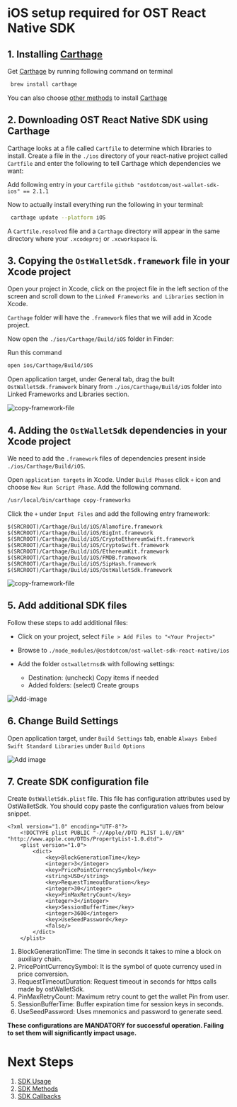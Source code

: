 # iOS setup required for OST React Native SDK

## 1. Installing [Carthage](https://github.com/Carthage/Carthage)

Get [Carthage](https://github.com/Carthage/Carthage) by running following command on terminal

```bash
 brew install carthage
```

You can also choose [other methods](https://github.com/Carthage/Carthage/#installing-carthage) to install [Carthage](https://github.com/Carthage/Carthage)

## 2. Downloading OST React Native SDK using Carthage
Carthage looks at a file called `Cartfile` to determine which libraries to install. Create a file in the `./ios` directory of your react-native project called `Cartfile` and enter the following to tell Carthage which dependencies we want:

Add following entry in your `Cartfile`
`github "ostdotcom/ost-wallet-sdk-ios" == 2.1.1`

Now to actually install everything run the following in your terminal:

```bash
 carthage update --platform iOS
```
A `Cartfile.resolved` file and a `Carthage` directory will appear in the same directory where your `.xcodeproj` or `.xcworkspace` is.


## 3. Copying the `OstWalletSdk.framework` file in your Xcode project

Open your project in Xcode, click on the project file in the left section of the screen and scroll down to the `Linked Frameworks and Libraries` section in Xcode.

`Carthage` folder will have the `.framework` files that we will add in Xcode project.

Now open the `./ios/Carthage/Build/iOS` folder in Finder:

Run this command

```bash
open ios/Carthage/Build/iOS
```
Open application target, under General tab, drag the built `OstWalletSdk.framework` binary from `./ios/Carthage/Build/iOS` folder into Linked Frameworks and Libraries section.

![copy-framework-file](https://dxwfxs8b4lg24.cloudfront.net/docs/native/images/copy-framework-file.png)

## 4. Adding the `OstWalletSdk` dependencies in your Xcode project
We need to add the `.framework` files of dependencies present inside `./ios/Carthage/Build/iOS`.

Open `application targets` in Xcode. Under `Build Phases` click `+` icon and choose `New Run Script Phase`. Add the following command.

```bash
/usr/local/bin/carthage copy-frameworks
```

Click the `+` under `Input Files` and add the following entry framework:

```
$(SRCROOT)/Carthage/Build/iOS/Alamofire.framework
$(SRCROOT)/Carthage/Build/iOS/BigInt.framework
$(SRCROOT)/Carthage/Build/iOS/CryptoEthereumSwift.framework
$(SRCROOT)/Carthage/Build/iOS/CryptoSwift.framework
$(SRCROOT)/Carthage/Build/iOS/EthereumKit.framework
$(SRCROOT)/Carthage/Build/iOS/FMDB.framework
$(SRCROOT)/Carthage/Build/iOS/SipHash.framework
$(SRCROOT)/Carthage/Build/iOS/OstWalletSdk.framework
```


![copy-framework-file](https://dxwfxs8b4lg24.cloudfront.net/docs/native/images/add-dependency-framework-files.png)


## 5. Add additional SDK files
Follow these steps to add additional files:

* Click on your project, select `File > Add Files to "<Your Project>"`

* Browse to `./node_modules/@ostdotcom/ost-wallet-sdk-react-native/ios`

* Add the folder `ostwalletrnsdk` with following settings:
    
    * Destination: (uncheck) Copy items if needed
    * Added folders: (select) Create groups

![Add-image](https://dxwfxs8b4lg24.cloudfront.net/docs/native/images/additional-files.png)

## 6. Change Build Settings
Open application target, under `Build Settings` tab, enable `Always Embed Swift Standard Libraries` under `Build Options`

![Add image](https://dxwfxs8b4lg24.cloudfront.net/docs/native/images/build-options.png)

## 7. Create SDK configuration file

Create `OstWalletSdk.plist` file. This file has configuration attributes used by OstWalletSdk. You should copy paste the configuration values from below snippet.

```
<?xml version="1.0" encoding="UTF-8"?>
    <!DOCTYPE plist PUBLIC "-//Apple//DTD PLIST 1.0//EN" "http://www.apple.com/DTDs/PropertyList-1.0.dtd">
    <plist version="1.0">
        <dict>
            <key>BlockGenerationTime</key>
            <integer>3</integer>
            <key>PricePointCurrencySymbol</key>
            <string>USD</string>
            <key>RequestTimeoutDuration</key>
            <integer>30</integer>
            <key>PinMaxRetryCount</key>
            <integer>3</integer>
            <key>SessionBufferTime</key>
            <integer>3600</integer>
            <key>UseSeedPassword</key>
            <false/>
        </dict>
    </plist>
```

1. BlockGenerationTime: The time in seconds it takes to mine a block on auxiliary chain.
2. PricePointCurrencySymbol: It is the symbol of quote currency used in price conversion.
3. RequestTimeoutDuration: Request timeout in seconds for https calls made by ostWalletSdk.
4. PinMaxRetryCount: Maximum retry count to get the wallet Pin from user.
5. SessionBufferTime: Buffer expiration time for session keys in seconds.
6. UseSeedPassword: Uses mnemonics and password to generate seed.

**These configurations are MANDATORY for successful operation. Failing to set them will significantly impact usage.**




# Next Steps

1. [SDK Usage](README.md#sdk-usage)
2. [SDK Methods](README.md#sdk-methods)
3. [SDK Callbacks](README.md#sdk-workflow-callbacks)

